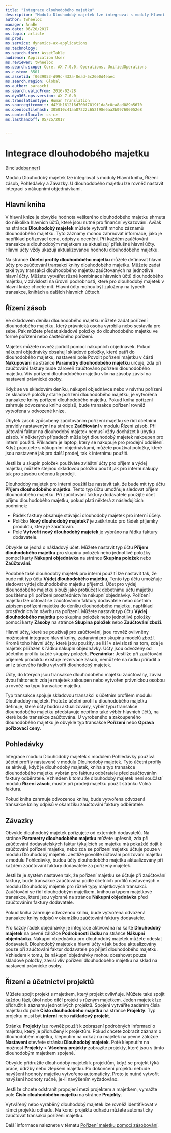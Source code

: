 ```yaml
---
title: "Integrace dlouhodobého majetku"
description: "Modulu Dlouhodobý majetek lze integrovat s moduly Hlavní kniha, Řízení zásob, Pohledávky a Závazky. U dlouhodobého majetku lze rovněž nastavit integraci s nákupními objednávkami."
author: twheeloc
manager: AnnBe
ms.date: 06/20/2017
ms.topic: article
ms.prod: 
ms.service: dynamics-ax-applications
ms.technology: 
ms.search.form: AssetTable
audience: Application User
ms.reviewer: twheeloc
ms.search.scope: Core, AX 7.0.0, Operations, UnifiedOperations
ms.custom: 3501
ms.assetid: f0639053-d99c-432a-8ead-5c26e0d4eaec
ms.search.region: Global
ms.author: saraschi
ms.search.validFrom: 2016-02-28
ms.dyn365.ops.version: AX 7.0.0
ms.translationtype: Human Translation
ms.sourcegitcommit: d421b161216d700f7819f1da8c0ca8ad089b5670
ms.openlocfilehash: 305010c41aa87222c652f98e6aa2b097606052e8
ms.contentlocale: cs-cz
ms.lasthandoff: 05/25/2017


---
```


# <a name="fixed-assets-integration"></a>Integrace dlouhodobého majetku

[!include[banner](../includes/banner.md)]


Modulu Dlouhodobý majetek lze integrovat s moduly Hlavní kniha, Řízení zásob, Pohledávky a Závazky. U dlouhodobého majetku lze rovněž nastavit integraci s nákupními objednávkami.

<a name="general-ledger"></a>Hlavní kniha
--------------

V hlavní knize je obvykle hodnota veškerého dlouhodobého majetku shrnuta do několika hlavních účtů, které jsou nutné pro finanční vykazování. Avšak na stránce **Dlouhodobý majetek** můžete vytvořit mnoho záznamů dlouhodobého majetku. Tyto záznamy mohou zahrnovat informace, jako je například pořizovací cena, odpisy a oceněni. Při každém zaúčtování transakce s dlouhodobým majetkem se aktualizují příslušné hlavní účty. Hlavní účty vždy ukazují aktualizovanou hodnotu dlouhodobého majetku.

Na stránce **Účetní profily dlouhodobého majetku** můžete definovat hlavní účty pro zaúčtování transakcí knihy dlouhodobého majetku. Můžete zadat také typy transakcí dlouhodobého majetku zaúčtovaných na jednotlivé hlavní účty. Můžete vytvářet různé kombinace hlavních účtů dlouhodobého majetku, v závislosti na úrovni podrobností, které pro dlouhodobý majetek v hlavní knize chcete mít. Hlavní účty mohou být založeny na typech transakce, knihách a dalších hlavních účtech.

## <a name="inventory-management"></a>Řízení zásob
Ve skladovém deníku dlouhodobého majetku můžete zadat pořízení dlouhodobého majetku, který právnická osoba vyrobila nebo sestavila pro sebe. Pak můžete předat skladové položky do dlouhodobého majetku ve formě pořízení nebo částečného pořízení. 

Majetek můžete rovněž pořídit pomocí nákupních objednávek. Pokud nákupní objednávky obsahují skladové položky, které patří do dlouhodobého majetku, nastavení pole Povolit pořízení majetku v části **Nakupování** na stránce **Parametry dlouhodobého majetku** určuje, zda při zaúčtování faktury bude zároveň zaúčtováno pořízení dlouhodobého majetku. Vliv pořízení dlouhodobého majetku vliv na zásoby závisí na nastavení právnické osoby. 

Když se ve skladovém deníku, nákupní objednávce nebo v návrhu pořízení ze skladové položky stane pořízení dlouhodobého majetku, je vytvořena transakce knihy pořízení dlouhodobého majetku. Pokud kniha pořízení zahrnuje odvozenou knihu odpisů, bude transakce pořízení rovněž vytvořena v odvozené knize. 

Úbytek zásob způsobený zaúčtováním pořízení majetku se řídí účetními pravidly nastavenými na stránce **Zaúčtování** v modulu Řízení zásob. Při účtování faktur na dlouhodobý majetek nemusí vždy docházet k úbytku zásob. V některých případech může být dlouhodobý majetek nakoupen pro interní použití. Příkladem je laptop, který se nakupuje pro prodejní oddělení. Když pracujete s nákupními objednávkami, můžete používat položky, které jsou nastavené jak pro další prodej, tak k internímu použití. 

Jestliže u skupin položek používáte zvláštní účty pro příjem a výdej majetku, můžete stejnou skladovou položku použít jak pro interní nákupy tak pro zásobu určenou k prodeji. 

Dlouhodobý majetek pro interní použití lze nastavit tak, že bude mít typ účtu **Příjem dlouhodobého majetku**. Tento typ účtu umožňuje sledovat příjem dlouhodobého majetku. Při zaúčtování faktury dodavatele použijte účet příjmu dlouhodobého majetku, pokud platí některá z následujících podmínek:

-   Řádek faktury obsahuje stávající dlouhodobý majetek pro interní účely.
-   Políčko **Nový dlouhodobý majetek?** je zaškrtnuto pro řádek příjemky produktu, který je zaúčtován.
-   Pole **Vytvořit nový dlouhodobý majetek** je vybráno na řádku faktury dodavatele.

Obvykle se jedná o nákladový účet. Můžete nastavit typ účtu **Příjem dlouhodobého majetku** pro skupinu položek nebo jednotlivé položky pomocí karty **Nákupní objednávka** na stránce **Skupina položek** nebo **Zaúčtování**.

Podobně také dlouhodobý majetek pro interní použití lze nastavit tak, že bude mít typ účtu **Výdej dlouhodobého majetku**. Tento typ účtu umožňuje sledovat výdej dlouhodobého majetku příjemci. Účet pro výdej dlouhodobého majetku slouží jako protiúčet k debetnímu účtu majetku použitému při pořízení prostřednictvím nákupní objednávky. Pořízení majetku lze účtovat se zaúčtováním faktury dodavatele nebo účetním zápisem pořízení majetku do deníku dlouhodobého majetku, například prostřednictvím návrhu na pořízení. Můžete nastavit typ účtu **Výdej dlouhodobého majetku** pro skupinu položek nebo jednotlivé položky pomocí karty **Zásoby** na stránce **Skupina položek** nebo **Zaúčtování zboží**. 

Hlavní účty, které se používají pro zaúčtování, jsou rovněž ovlivněny možnostmi integrace hlavní knihy, zadanými pro skupinu modelů zboží. Kromě toho hlavní účty, které jsou použity, se liší v závislosti na tom, zda je majetek přiřazen k řádku nákupní objednávky. Účty jsou odvozeny od účetního profilu každé skupiny položek. 
**Poznámka:** Jestliže při zaúčtování příjemek produktu existuje rezervace zásob, nemůžete na řádku přiřadit a ani z takového řádku vytvořit dlouhodobý majetek. 

Účty, do kterých jsou transakce dlouhodobého majetku zaúčtovány, závisí dvou faktorech: zda je majetek zakoupen nebo vytvořen právnickou osobou a rovněž na typu transakce majetku. 

Typ transakce spojuje skladovou transakci s účetním profilem modulu Dlouhodobý majetek. Protože účetní profil u dlouhodobého majetku definuje, které účty budou aktualizovány, výběr typu transakce dlouhodobého majetku představuje nepřímo také výběr hlavních účtů, na které bude transakce zaúčtována. U vyrobeného a zakoupeného dlouhodobého majetku je obvykle typ transakce **Pořízení** nebo **Oprava pořizovací ceny**.

## <a name="accounts-receivable"></a>Pohledávky
Integrace modulu Dlouhodobý majetek s modulem Pohledávky používá účetní profily nastavené v modulu Dlouhodobý majetek. Tyto účetní profily se aktivují, když je dlouhodobý majetek, kniha a typ transakce dlouhodobého majetku vybrán pro fakturu odběratele před zaúčtováním faktury odběratele. Vzhledem k tomu že dlouhodobý majetek není součástí modulu **Řízení zásob**, musíte při prodeji majetku použít stránku Volná faktura. 

Pokud kniha zahrnuje odvozenou knihu, bude vytvořena odvozená transakce knihy odpisů v okamžiku zaúčtování faktury odběratele.

## <a name="accounts-payable"></a>Závazky
Obvykle dlouhodobý majetek pořizujete od externích dodavatelů. Na stránce **Parametry dlouhodobého majetku** můžete upřesnit, zda při zaúčtování dodavatelských faktur týkajících se majetku má pokaždé dojít k zaúčtování pořízení majetku, nebo zda se pořízení majetku účtuje pouze v modulu Dlouhodobý majetek. Jestliže povolíte účtování pořizování majetku z modulu Pohledávky, budou účty dlouhodobého majetku aktualizovány při každém zaúčtování faktury dodavatele za pořízený majetek. 

Jestliže je systém nastaven tak, že pořízení majetku se účtuje při zaúčtování faktury, bude transakce zaúčtována podle účetních profilů nastavených v modulu Dlouhodobý majetek pro různé typy majetkových transakcí. Zaúčtování se řídí dlouhodobým majetkem, knihou a typem majetkové transakce, které jsou vybrané na stránce **Nákupní objednávka** před zaúčtováním faktury dodavatele. 

Pokud kniha zahrnuje odvozenou knihu, bude vytvořena odvozená transakce knihy odpisů v okamžiku zaúčtování faktury dodavatele.

Pro každý řádek objednávky je integrace aktivována na kartě **Dlouhodobý majetek** na pevné záložce **Podrobnosti řádku** na stránce **Nákupní objednávka**. Nákupní objednávku pro dlouhodobý majetek můžete odeslat dodavateli. Dlouhodobý majetek a hlavní účty však budou aktualizovány pouze při zaúčtování faktur dodavatele po přijetí dlouhodobého majetku. Vzhledem k tomu, že nákupní objednávky mohou obsahovat pouze skladové položky, závisí vliv pořízení dlouhodobého majetku na sklad na nastavení právnické osoby.

## <a name="project-management-and-accounting"></a>Řízení a účetnictví projektů
Můžete spojit projekt s majetkem, který projekt ovlivňuje. Můžete také spojit každou fázi, úkol nebo dílčí projekt s různým majetkem. Jeden majetek lze přidružit k záznamu jednotlivých projektů. Spojení vytváříte zadáním čísla majetku do pole **Číslo dlouhodobého majetku** na stránce **Projekty**. Typ projektu musí být **interní** nebo **nákladový projekt**. 

Stránku **Projekty** lze rovněž použít k zobrazení podrobných informací o majetku, který je přidružený k projektům. Pokud chcete zobrazit záznam o dlouhodobém majetku, klepnutím na odkaz na majetek na pevné záložce **Nastavení** otevřete stránku **Dlouhodobý majetek**. Poté klepnutím na možnost **Projekty** &gt; **Všechny projekty** zobrazíte projekty, které jsou s tímto dlouhodobým majetkem spojené. 

Obvykle přidružíte dlouhodobý majetek k projektům, když se projekt týká práce, údržby nebo zlepšení majetku. Po dokončení projektu nebude navýšení hodnoty majetku vytvořeno automaticky. Proto je nutné vytvořit navýšení hodnoty ručně, je-li navýšením vyžadováno. 

Jestliže chcete odstranit propojení mezi projektem a majetkem, vymažte pole **Číslo dlouhodobého majetku** na stránce **Projekty**. 

Vytvářený nebo vyráběný dlouhodobý majetek lze rovněž identifikovat v rámci projektu odhadu. Na konci projektu odhadu můžete automaticky zaúčtovat transakci pořízení majetku.

Další informace naleznete v tématu [Pořízení majetku pomocí zásobování](acquire-assets-procurement.md).




